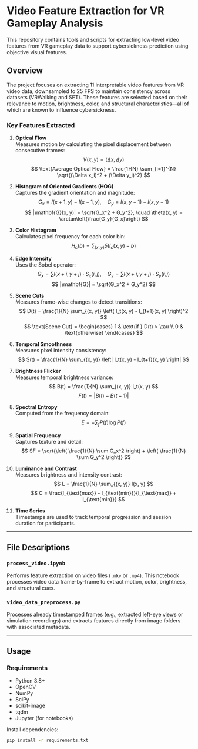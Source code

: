 # Video Feature Extraction for VR Gameplay Analysis

This repository contains tools and scripts for extracting low-level video features from VR gameplay data to support cybersickness prediction using objective visual features.

## Overview

The project focuses on extracting 11 interpretable video features from VR video data, downsampled to 25 FPS to maintain consistency across datasets (VRWalking and SET). These features are selected based on their relevance to motion, brightness, color, and structural characteristics—all of which are known to influence cybersickness.

### Key Features Extracted

1. **Optical Flow**  
   Measures motion by calculating the pixel displacement between consecutive frames:
   $$
   V(x, y) = (\Delta x, \Delta y)
   $$
   $$
   \text{Average Optical Flow} = \frac{1}{N} \sum_{i=1}^{N} \sqrt{(\Delta x_i)^2 + (\Delta y_i)^2}
   $$

2. **Histogram of Oriented Gradients (HOG)**  
   Captures the gradient orientation and magnitude:
   $$
   G_x = I(x+1, y) - I(x-1, y), \quad G_y = I(x, y+1) - I(x, y-1)
   $$
   $$
   |\mathbf{G}(x, y)| = \sqrt{G_x^2 + G_y^2}, \quad \theta(x, y) = \arctan\left(\frac{G_y}{G_x}\right)
   $$

3. **Color Histogram**  
   Calculates pixel frequency for each color bin:
   $$
   H_c(b) = \sum_{(x, y)} \delta(I_c(x, y) - b)
   $$

4. **Edge Intensity**  
   Uses the Sobel operator:
   $$
   G_x = \sum I(x+i, y+j) \cdot S_x(i, j), \quad G_y = \sum I(x+i, y+j) \cdot S_y(i, j)
   $$
   $$
   |\mathbf{G}| = \sqrt{G_x^2 + G_y^2}
   $$

5. **Scene Cuts**  
   Measures frame-wise changes to detect transitions:
   $$
   D(t) = \frac{1}{N} \sum_{(x, y)} \left( I_t(x, y) - I_{t+1}(x, y) \right)^2
   $$
   $$
   \text{Scene Cut} = \begin{cases} 
   1 & \text{if } D(t) > \tau \\
   0 & \text{otherwise}
   \end{cases}
   $$

6. **Temporal Smoothness**  
   Measures pixel intensity consistency:
   $$
   S(t) = \frac{1}{N} \sum_{(x, y)} \left| I_t(x, y) - I_{t+1}(x, y) \right|
   $$

7. **Brightness Flicker**  
   Measures temporal brightness variance:
   $$
   B(t) = \frac{1}{N} \sum_{(x, y)} I_t(x, y)
   $$
   $$
   F(t) = |B(t) - B(t-1)|
   $$

8. **Spectral Entropy**  
   Computed from the frequency domain:
   $$
   E = - \sum_{f} P(f) \log P(f)
   $$

9. **Spatial Frequency**  
   Captures texture and detail:
   $$
   SF = \sqrt{\left( \frac{1}{N} \sum G_x^2 \right) + \left( \frac{1}{N} \sum G_y^2 \right)}
   $$

10. **Luminance and Contrast**  
   Measures brightness and intensity contrast:
   $$
   L = \frac{1}{N} \sum_{(x, y)} I(x, y)
   $$
   $$
   C = \frac{I_{\text{max}} - I_{\text{min}}}{I_{\text{max}} + I_{\text{min}}}
   $$

11. **Time Series**  
   Timestamps are used to track temporal progression and session duration for participants.

---

## File Descriptions

### `process_video.ipynb`  
Performs feature extraction on video files (`.mkv` or `.mp4`). This notebook processes video data frame-by-frame to extract motion, color, brightness, and structural cues.


### `video_data_preprocess.py`  
Processes already timestamped frames (e.g., extracted left-eye views or simulation recordings) and extracts features directly from image folders with associated metadata.

---

## Usage

### Requirements

- Python 3.8+
- OpenCV
- NumPy
- SciPy
- scikit-image
- tqdm
- Jupyter (for notebooks)

Install dependencies:
```bash
pip install -r requirements.txt
